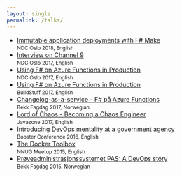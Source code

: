 ```yaml
---
layout: single
permalink: /talks/
---
```


- [Immutable application deployments with F# Make](https://www.youtube.com/watch?v=_sZT0CpJ6Vo)<br/><small>NDC Oslo 2018, English</small>
- [Interview on Channel 9](https://channel9.msdn.com/Events/NDC/NDC-Oslo-2017/C9L12/)<br/><small>NDC Oslo 2017, English</small>
- [Using F# on Azure Functions in Production](https://www.youtube.com/watch?v=pabo99C6_JAo)<br/><small>NDC Oslo 2017, English</small>
- [Using F# on Azure Functions in Production](https://www.youtube.com/watch?v=vxsSiTsQWEg)<br/><small>BuildStuff 2017, English</small>
- [Changelog-as-a-service - F# på Azure Functions](https://vimeo.com/207536241) <br/><small>Bekk Fagdag 2017, Norwegian</small>
- [Lord of Chaos - Becoming a Chaos Engineer](https://vimeo.com/181925286)<br/><small>Javazone 2017, English</small>
- [Introducing DevOps mentality at a government agency](https://vimeo.com/164412754)<br/><small>Booster Conference 2016, English</small>
- [The Docker Toolbox](https://vimeo.com/138174363)<br/><small>NNUG Meetup 2015, English</small>
- [Pr&oslash;veadministrasjonssystemet PAS: A DevOps story](https://vimeo.com/146329292)<br/><small>Bekk Fagdag 2015, Norwegian</small>
